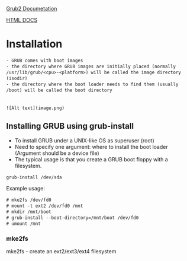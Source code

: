 [Grub2 Documetation](https://www.gnu.org/software/grub/grub-documentation.html)

[HTML DOCS](https://www.gnu.org/software/grub/manual/grub/grub.html#Role-of-a-boot-loader)

# Installation

    - GRUB comes with boot images
    - the directory where GRUB images are initially placed (normally /usr/lib/grub/<cpu>-<platform>) will be called the image directory (isodir)
    - the directory where the boot loader needs to find them (usually /boot) will be called the boot directory


    ![Alt text](image.png)

## Installing GRUB using grub-install

- To install GRUB under a UNIX-like OS as superuser (root)
- Need to specify one argument: where to install the boot loader (Argument should be a device file)
- The typical usage is that you create a GRUB boot floppy with a filesystem.


```
grub-install /dev/sda
```

Example usage:

```
# mke2fs /dev/fd0
# mount -t ext2 /dev/fd0 /mnt
# mkdir /mnt/boot
# grub-install --boot-directory=/mnt/boot /dev/fd0
# umount /mnt
```

### mke2fs
mke2fs - create an ext2/ext3/ext4 filesystem 
